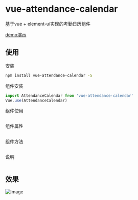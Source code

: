 # vue-attendance-calendar

基于vue + element-ui实现的考勤日历组件

[demo演示](https://kuangch.github.io/vue-model-view/demo/)

## 使用

安装
``` bash
npm install vue-attendance-calendar -S
```

组件安装
``` javascript
import AttendanceCalendar from 'vue-attendance-calendar'
Vue.use(AttendanceCalendar)
```

组件使用
``` html
```

组件属性
```
```

组件方法
```
```

说明
```
```

## 效果
![image](https://raw.githubusercontent.com/kuangch/vue-attendance-calendar/master/screen.gif)
